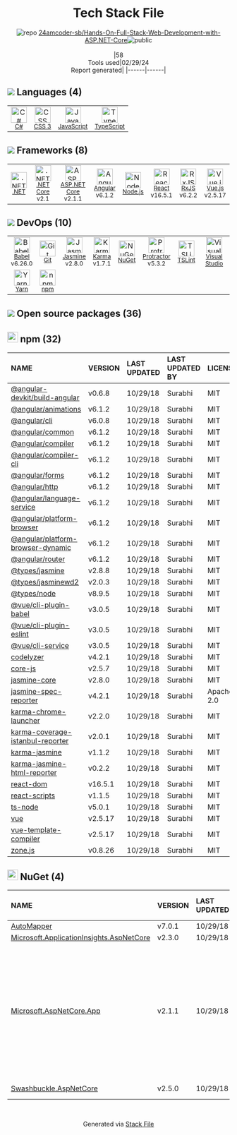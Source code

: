 <!--
&lt;--- Readme.md Snippet without images Start ---&gt;
## Tech Stack
24amcoder-sb/Hands-On-Full-Stack-Web-Development-with-ASP.NET-Core is built on the following main stack:

- [C#](http://csharp.net) – Languages
- [JavaScript](https://developer.mozilla.org/en-US/docs/Web/JavaScript) – Languages
- [TypeScript](http://www.typescriptlang.org) – Languages
- [.NET](http://www.microsoft.com/net/) – Frameworks (Full Stack)
- [.NET Core](https://docs.microsoft.com/en-us/dotnet/core/) – Frameworks (Full Stack)
- [ASP.NET Core](docs.microsoft.com/en-us/aspnet/core/) – Frameworks (Full Stack)
- [Angular](https://angular.io) – Javascript MVC Frameworks
- [Node.js](http://nodejs.org/) – Frameworks (Full Stack)
- [React](https://reactjs.org/) – Javascript UI Libraries
- [RxJS](http://reactivex.io/rxjs/) – Concurrency Frameworks
- [Vue.js](http://vuejs.org/) – Javascript UI Libraries
- [Babel](http://babeljs.io/) – JavaScript Compilers
- [Jasmine](http://jasmine.github.io/) – Javascript Testing Framework
- [Karma](http://karma-runner.github.io/) – Browser Testing
- [Protractor](http://angular.github.io/protractor) – Javascript Testing Framework
- [TSLint](https://github.com/palantir/tslint) – Code Review
- [Visual Studio](http://msdn.microsoft.com/en-us/vstudio/aa718325.aspx) – Integrated Development Environment
- [Yarn](https://yarnpkg.com/) – Front End Package Manager

Full tech stack [here](/techstack.md)

&lt;--- Readme.md Snippet without images End ---&gt;

&lt;--- Readme.md Snippet with images Start ---&gt;
## Tech Stack
24amcoder-sb/Hands-On-Full-Stack-Web-Development-with-ASP.NET-Core is built on the following main stack:

- <img width='25' height='25' src='https://img.stackshare.io/service/1015/1200px-C_Sharp_wordmark.svg.png' alt='C#'/> [C#](http://csharp.net) – Languages
- <img width='25' height='25' src='https://img.stackshare.io/service/1209/javascript.jpeg' alt='JavaScript'/> [JavaScript](https://developer.mozilla.org/en-US/docs/Web/JavaScript) – Languages
- <img width='25' height='25' src='https://img.stackshare.io/service/1612/bynNY5dJ.jpg' alt='TypeScript'/> [TypeScript](http://www.typescriptlang.org) – Languages
- <img width='25' height='25' src='https://img.stackshare.io/service/1014/IoPy1dce_400x400.png' alt='.NET'/> [.NET](http://www.microsoft.com/net/) – Frameworks (Full Stack)
- <img width='25' height='25' src='https://img.stackshare.io/service/6403/default_91fc1f0ee315262794273aa1387eaf8fed8436e6.png' alt='.NET Core'/> [.NET Core](https://docs.microsoft.com/en-us/dotnet/core/) – Frameworks (Full Stack)
- <img width='25' height='25' src='https://img.stackshare.io/service/11331/asp.net-core.png' alt='ASP.NET Core'/> [ASP.NET Core](docs.microsoft.com/en-us/aspnet/core/) – Frameworks (Full Stack)
- <img width='25' height='25' src='https://img.stackshare.io/service/3745/cb8U-gL6_400x400.jpg' alt='Angular'/> [Angular](https://angular.io) – Javascript MVC Frameworks
- <img width='25' height='25' src='https://img.stackshare.io/service/1011/n1JRsFeB_400x400.png' alt='Node.js'/> [Node.js](http://nodejs.org/) – Frameworks (Full Stack)
- <img width='25' height='25' src='https://img.stackshare.io/service/1020/OYIaJ1KK.png' alt='React'/> [React](https://reactjs.org/) – Javascript UI Libraries
- <img width='25' height='25' src='https://img.stackshare.io/service/1796/984368.png' alt='RxJS'/> [RxJS](http://reactivex.io/rxjs/) – Concurrency Frameworks
- <img width='25' height='25' src='https://img.stackshare.io/service/3837/paeckCWC.png' alt='Vue.js'/> [Vue.js](http://vuejs.org/) – Javascript UI Libraries
- <img width='25' height='25' src='https://img.stackshare.io/service/2739/-1wfGjNw.png' alt='Babel'/> [Babel](http://babeljs.io/) – JavaScript Compilers
- <img width='25' height='25' src='https://img.stackshare.io/service/831/7c0b595409af531b9cdeb07f8c513e8b.png' alt='Jasmine'/> [Jasmine](http://jasmine.github.io/) – Javascript Testing Framework
- <img width='25' height='25' src='https://img.stackshare.io/service/1420/TidYGd6a.png' alt='Karma'/> [Karma](http://karma-runner.github.io/) – Browser Testing
- <img width='25' height='25' src='https://img.stackshare.io/service/1754/protractor-logo1.png' alt='Protractor'/> [Protractor](http://angular.github.io/protractor) – Javascript Testing Framework
- <img width='25' height='25' src='https://img.stackshare.io/service/5561/303157.png' alt='TSLint'/> [TSLint](https://github.com/palantir/tslint) – Code Review
- <img width='25' height='25' src='https://img.stackshare.io/service/1451/SR2hUhQN.png' alt='Visual Studio'/> [Visual Studio](http://msdn.microsoft.com/en-us/vstudio/aa718325.aspx) – Integrated Development Environment
- <img width='25' height='25' src='https://img.stackshare.io/service/5848/44mC-kJ3.jpg' alt='Yarn'/> [Yarn](https://yarnpkg.com/) – Front End Package Manager

Full tech stack [here](/techstack.md)

&lt;--- Readme.md Snippet with images End ---&gt;
-->
<div align="center">

# Tech Stack File
![](https://img.stackshare.io/repo.svg "repo") [24amcoder-sb/Hands-On-Full-Stack-Web-Development-with-ASP.NET-Core](https://github.com/24amcoder-sb/Hands-On-Full-Stack-Web-Development-with-ASP.NET-Core)![](https://img.stackshare.io/public_badge.svg "public")
<br/><br/>
|58<br/>Tools used|02/29/24 <br/>Report generated|
|------|------|
</div>

## <img src='https://img.stackshare.io/languages.svg'/> Languages (4)
<table><tr>
  <td align='center'>
  <img width='36' height='36' src='https://img.stackshare.io/service/1015/1200px-C_Sharp_wordmark.svg.png' alt='C#'>
  <br>
  <sub><a href="http://csharp.net">C#</a></sub>
  <br>
  <sub></sub>
</td>

<td align='center'>
  <img width='36' height='36' src='https://img.stackshare.io/service/6727/css.png' alt='CSS 3'>
  <br>
  <sub><a href="https://developer.mozilla.org/en-US/docs/Web/CSS/CSS3">CSS 3</a></sub>
  <br>
  <sub></sub>
</td>

<td align='center'>
  <img width='36' height='36' src='https://img.stackshare.io/service/1209/javascript.jpeg' alt='JavaScript'>
  <br>
  <sub><a href="https://developer.mozilla.org/en-US/docs/Web/JavaScript">JavaScript</a></sub>
  <br>
  <sub></sub>
</td>

<td align='center'>
  <img width='36' height='36' src='https://img.stackshare.io/service/1612/bynNY5dJ.jpg' alt='TypeScript'>
  <br>
  <sub><a href="http://www.typescriptlang.org">TypeScript</a></sub>
  <br>
  <sub></sub>
</td>

</tr>
</table>

## <img src='https://img.stackshare.io/frameworks.svg'/> Frameworks (8)
<table><tr>
  <td align='center'>
  <img width='36' height='36' src='https://img.stackshare.io/service/1014/IoPy1dce_400x400.png' alt='.NET'>
  <br>
  <sub><a href="http://www.microsoft.com/net/">.NET</a></sub>
  <br>
  <sub></sub>
</td>

<td align='center'>
  <img width='36' height='36' src='https://img.stackshare.io/service/6403/default_91fc1f0ee315262794273aa1387eaf8fed8436e6.png' alt='.NET Core'>
  <br>
  <sub><a href="https://docs.microsoft.com/en-us/dotnet/core/">.NET Core</a></sub>
  <br>
  <sub>v2.1</sub>
</td>

<td align='center'>
  <img width='36' height='36' src='https://img.stackshare.io/service/11331/asp.net-core.png' alt='ASP.NET Core'>
  <br>
  <sub><a href="docs.microsoft.com/en-us/aspnet/core/">ASP.NET Core</a></sub>
  <br>
  <sub>v2.1.1</sub>
</td>

<td align='center'>
  <img width='36' height='36' src='https://img.stackshare.io/service/3745/cb8U-gL6_400x400.jpg' alt='Angular'>
  <br>
  <sub><a href="https://angular.io">Angular</a></sub>
  <br>
  <sub>v6.1.2</sub>
</td>

<td align='center'>
  <img width='36' height='36' src='https://img.stackshare.io/service/1011/n1JRsFeB_400x400.png' alt='Node.js'>
  <br>
  <sub><a href="http://nodejs.org/">Node.js</a></sub>
  <br>
  <sub></sub>
</td>

<td align='center'>
  <img width='36' height='36' src='https://img.stackshare.io/service/1020/OYIaJ1KK.png' alt='React'>
  <br>
  <sub><a href="https://reactjs.org/">React</a></sub>
  <br>
  <sub>v16.5.1</sub>
</td>

<td align='center'>
  <img width='36' height='36' src='https://img.stackshare.io/service/1796/984368.png' alt='RxJS'>
  <br>
  <sub><a href="http://reactivex.io/rxjs/">RxJS</a></sub>
  <br>
  <sub>v6.2.2</sub>
</td>

<td align='center'>
  <img width='36' height='36' src='https://img.stackshare.io/service/3837/paeckCWC.png' alt='Vue.js'>
  <br>
  <sub><a href="http://vuejs.org/">Vue.js</a></sub>
  <br>
  <sub>v2.5.17</sub>
</td>

</tr>
</table>

## <img src='https://img.stackshare.io/devops.svg'/> DevOps (10)
<table><tr>
  <td align='center'>
  <img width='36' height='36' src='https://img.stackshare.io/service/2739/-1wfGjNw.png' alt='Babel'>
  <br>
  <sub><a href="http://babeljs.io/">Babel</a></sub>
  <br>
  <sub>v6.26.0</sub>
</td>

<td align='center'>
  <img width='36' height='36' src='https://img.stackshare.io/service/1046/git.png' alt='Git'>
  <br>
  <sub><a href="http://git-scm.com/">Git</a></sub>
  <br>
  <sub></sub>
</td>

<td align='center'>
  <img width='36' height='36' src='https://img.stackshare.io/service/831/7c0b595409af531b9cdeb07f8c513e8b.png' alt='Jasmine'>
  <br>
  <sub><a href="http://jasmine.github.io/">Jasmine</a></sub>
  <br>
  <sub>v2.8.0</sub>
</td>

<td align='center'>
  <img width='36' height='36' src='https://img.stackshare.io/service/1420/TidYGd6a.png' alt='Karma'>
  <br>
  <sub><a href="http://karma-runner.github.io/">Karma</a></sub>
  <br>
  <sub>v1.7.1</sub>
</td>

<td align='center'>
  <img width='36' height='36' src='https://img.stackshare.io/service/2637/6I3oEOP4_400x400.jpg' alt='NuGet'>
  <br>
  <sub><a href="https://www.nuget.org/">NuGet</a></sub>
  <br>
  <sub></sub>
</td>

<td align='center'>
  <img width='36' height='36' src='https://img.stackshare.io/service/1754/protractor-logo1.png' alt='Protractor'>
  <br>
  <sub><a href="http://angular.github.io/protractor">Protractor</a></sub>
  <br>
  <sub>v5.3.2</sub>
</td>

<td align='center'>
  <img width='36' height='36' src='https://img.stackshare.io/service/5561/303157.png' alt='TSLint'>
  <br>
  <sub><a href="https://github.com/palantir/tslint">TSLint</a></sub>
  <br>
  <sub></sub>
</td>

<td align='center'>
  <img width='36' height='36' src='https://img.stackshare.io/service/1451/SR2hUhQN.png' alt='Visual Studio'>
  <br>
  <sub><a href="http://msdn.microsoft.com/en-us/vstudio/aa718325.aspx">Visual Studio</a></sub>
  <br>
  <sub></sub>
</td>

</tr>
<tr>
  <td align='center'>
  <img width='36' height='36' src='https://img.stackshare.io/service/5848/44mC-kJ3.jpg' alt='Yarn'>
  <br>
  <sub><a href="https://yarnpkg.com/">Yarn</a></sub>
  <br>
  <sub></sub>
</td>

<td align='center'>
  <img width='36' height='36' src='https://img.stackshare.io/service/1120/lejvzrnlpb308aftn31u.png' alt='npm'>
  <br>
  <sub><a href="https://www.npmjs.com/">npm</a></sub>
  <br>
  <sub></sub>
</td>

</tr>
</table>


## <img src='https://img.stackshare.io/group.svg' /> Open source packages (36)</h2>

## <img width='24' height='24' src='https://img.stackshare.io/service/1120/lejvzrnlpb308aftn31u.png'/> npm (32)

|NAME|VERSION|LAST UPDATED|LAST UPDATED BY|LICENSE|VULNERABILITIES|
|:------|:------|:------|:------|:------|:------|
|[@angular-devkit/build-angular](https://www.npmjs.com/@angular-devkit/build-angular)|v0.6.8|10/29/18|Surabhi |MIT|N/A|
|[@angular/animations](https://www.npmjs.com/@angular/animations)|v6.1.2|10/29/18|Surabhi |MIT|N/A|
|[@angular/cli](https://www.npmjs.com/@angular/cli)|v6.0.8|10/29/18|Surabhi |MIT|N/A|
|[@angular/common](https://www.npmjs.com/@angular/common)|v6.1.2|10/29/18|Surabhi |MIT|N/A|
|[@angular/compiler](https://www.npmjs.com/@angular/compiler)|v6.1.2|10/29/18|Surabhi |MIT|N/A|
|[@angular/compiler-cli](https://www.npmjs.com/@angular/compiler-cli)|v6.1.2|10/29/18|Surabhi |MIT|N/A|
|[@angular/forms](https://www.npmjs.com/@angular/forms)|v6.1.2|10/29/18|Surabhi |MIT|N/A|
|[@angular/http](https://www.npmjs.com/@angular/http)|v6.1.2|10/29/18|Surabhi |MIT|N/A|
|[@angular/language-service](https://www.npmjs.com/@angular/language-service)|v6.1.2|10/29/18|Surabhi |MIT|N/A|
|[@angular/platform-browser](https://www.npmjs.com/@angular/platform-browser)|v6.1.2|10/29/18|Surabhi |MIT|N/A|
|[@angular/platform-browser-dynamic](https://www.npmjs.com/@angular/platform-browser-dynamic)|v6.1.2|10/29/18|Surabhi |MIT|N/A|
|[@angular/router](https://www.npmjs.com/@angular/router)|v6.1.2|10/29/18|Surabhi |MIT|N/A|
|[@types/jasmine](https://www.npmjs.com/@types/jasmine)|v2.8.8|10/29/18|Surabhi |MIT|N/A|
|[@types/jasminewd2](https://www.npmjs.com/@types/jasminewd2)|v2.0.3|10/29/18|Surabhi |MIT|N/A|
|[@types/node](https://www.npmjs.com/@types/node)|v8.9.5|10/29/18|Surabhi |MIT|N/A|
|[@vue/cli-plugin-babel](https://www.npmjs.com/@vue/cli-plugin-babel)|v3.0.5|10/29/18|Surabhi |MIT|N/A|
|[@vue/cli-plugin-eslint](https://www.npmjs.com/@vue/cli-plugin-eslint)|v3.0.5|10/29/18|Surabhi |MIT|N/A|
|[@vue/cli-service](https://www.npmjs.com/@vue/cli-service)|v3.0.5|10/29/18|Surabhi |MIT|N/A|
|[codelyzer](https://www.npmjs.com/codelyzer)|v4.2.1|10/29/18|Surabhi |MIT|N/A|
|[core-js](https://www.npmjs.com/core-js)|v2.5.7|10/29/18|Surabhi |MIT|N/A|
|[jasmine-core](https://www.npmjs.com/jasmine-core)|v2.8.0|10/29/18|Surabhi |MIT|N/A|
|[jasmine-spec-reporter](https://www.npmjs.com/jasmine-spec-reporter)|v4.2.1|10/29/18|Surabhi |Apache-2.0|N/A|
|[karma-chrome-launcher](https://www.npmjs.com/karma-chrome-launcher)|v2.2.0|10/29/18|Surabhi |MIT|N/A|
|[karma-coverage-istanbul-reporter](https://www.npmjs.com/karma-coverage-istanbul-reporter)|v2.0.1|10/29/18|Surabhi |MIT|N/A|
|[karma-jasmine](https://www.npmjs.com/karma-jasmine)|v1.1.2|10/29/18|Surabhi |MIT|N/A|
|[karma-jasmine-html-reporter](https://www.npmjs.com/karma-jasmine-html-reporter)|v0.2.2|10/29/18|Surabhi |MIT|N/A|
|[react-dom](https://www.npmjs.com/react-dom)|v16.5.1|10/29/18|Surabhi |MIT|N/A|
|[react-scripts](https://www.npmjs.com/react-scripts)|v1.1.5|10/29/18|Surabhi |MIT|N/A|
|[ts-node](https://www.npmjs.com/ts-node)|v5.0.1|10/29/18|Surabhi |MIT|N/A|
|[vue](https://www.npmjs.com/vue)|v2.5.17|10/29/18|Surabhi |MIT|N/A|
|[vue-template-compiler](https://www.npmjs.com/vue-template-compiler)|v2.5.17|10/29/18|Surabhi |MIT|N/A|
|[zone.js](https://www.npmjs.com/zone.js)|v0.8.26|10/29/18|Surabhi |MIT|N/A|


## <img width='24' height='24' src='https://img.stackshare.io/service/2637/6I3oEOP4_400x400.jpg'/> NuGet (4)

|NAME|VERSION|LAST UPDATED|LAST UPDATED BY|LICENSE|VULNERABILITIES|
|:------|:------|:------|:------|:------|:------|
|[AutoMapper](https://www.nuget.org/AutoMapper)|v7.0.1|10/29/18|Surabhi |MIT|N/A|
|[Microsoft.ApplicationInsights.AspNetCore](https://www.nuget.org/Microsoft.ApplicationInsights.AspNetCore)|v2.3.0|10/29/18|Surabhi |MIT|N/A|
|[Microsoft.AspNetCore.App](https://www.nuget.org/Microsoft.AspNetCore.App)|v2.1.1|10/29/18|Surabhi |N/A|[CVE-2018-8409](https://github.com/advisories/GHSA-j378-6mmw-hqfr) (High)<br/>[CVE-2020-1597](https://github.com/advisories/GHSA-f8qx-mjcq-wfgx) (High)<br/>[CVE-2020-1045](https://github.com/advisories/GHSA-hxrm-9w7p-39cc) (High)<br/>[CVE-2019-0564](https://github.com/advisories/GHSA-6px8-22w5-w334) (High)<br/>[CVE-2020-0603](https://github.com/advisories/GHSA-655q-9gvg-q4cm) (High)<br/>[CVE-2020-0602](https://github.com/advisories/GHSA-23cv-jh4v-vffm) (Moderate)<br/>[CVE-2019-1075](https://github.com/advisories/GHSA-prrf-397v-83xh) (Moderate)<br/>[](https://github.com/advisories/GHSA-cgpw-2gph-2r9g) (Moderate)|
|[Swashbuckle.AspNetCore](https://www.nuget.org/Swashbuckle.AspNetCore)|v2.5.0|10/29/18|Surabhi |BSD-3-Clause|N/A|

<br/>
<div align='center'>

Generated via [Stack File](https://github.com/marketplace/stack-file)
